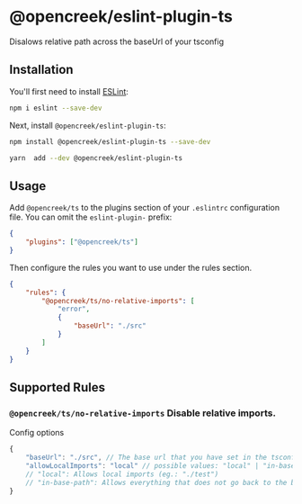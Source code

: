 # @opencreek/eslint-plugin-ts

Disalows relative path across the baseUrl of your tsconfig

## Installation

You'll first need to install [ESLint](https://eslint.org/):

```sh
npm i eslint --save-dev
```

Next, install `@opencreek/eslint-plugin-ts`:

```sh
npm install @opencreek/eslint-plugin-ts --save-dev
```

```sh
yarn  add --dev @opencreek/eslint-plugin-ts
```

## Usage

Add `@opencreek/ts` to the plugins section of your `.eslintrc` configuration file. You can omit the `eslint-plugin-` prefix:

```json
{
    "plugins": ["@opencreek/ts"]
}
```

Then configure the rules you want to use under the rules section.

```json
{
    "rules": {
        "@opencreek/ts/no-relative-imports": [
            "error",
            {
                "baseUrl": "./src"
            }
        ]
    }
}
```

## Supported Rules

### `@opencreek/ts/no-relative-imports` Disable relative imports.

Config options

```ts
{
    "baseUrl": "./src", // The base url that you have set in the tsconfig
    "allowLocalImports": "local" // possible values: "local" | "in-base-path".
    // "local": Allows local imports (eg.: "./test")
    // "in-base-path": Allows everything that does not go back to the base url level (eg: "../../test" in "src/a/b/c/test.ts")
}

```